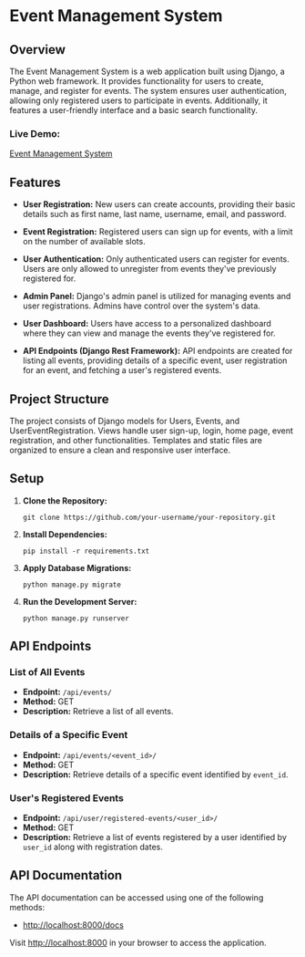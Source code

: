 # Event Management System

## Overview

The Event Management System is a web application built using Django, a Python web framework. It provides functionality for users to create, manage, and register for events. The system ensures user authentication, allowing only registered users to participate in events. Additionally, it features a user-friendly interface and a basic search functionality.

### Live Demo: 
[Event Management System](https://ssifu.pythonanywhere.com)

## Features

- **User Registration:** New users can create accounts, providing their basic details such as first name, last name, username, email, and password.

- **Event Registration:** Registered users can sign up for events, with a limit on the number of available slots.

- **User Authentication:** Only authenticated users can register for events. Users are only allowed to unregister from events they've previously registered for.

- **Admin Panel:** Django's admin panel is utilized for managing events and user registrations. Admins have control over the system's data.

- **User Dashboard:** Users have access to a personalized dashboard where they can view and manage the events they've registered for.

- **API Endpoints (Django Rest Framework):** API endpoints are created for listing all events, providing details of a specific event, user registration for an event, and fetching a user's registered events.

## Project Structure

The project consists of Django models for Users, Events, and UserEventRegistration. Views handle user sign-up, login, home page, event registration, and other functionalities. Templates and static files are organized to ensure a clean and responsive user interface.

## Setup

1. **Clone the Repository:**
   ```
   git clone https://github.com/your-username/your-repository.git
   ```

2. **Install Dependencies:**
   ```
   pip install -r requirements.txt
   ```

3. **Apply Database Migrations:**
   ```
   python manage.py migrate
   ```

4. **Run the Development Server:**
   ```
   python manage.py runserver
   ```

## API Endpoints

### List of All Events

- **Endpoint:** `/api/events/`
- **Method:** GET
- **Description:** Retrieve a list of all events.

### Details of a Specific Event

- **Endpoint:** `/api/events/<event_id>/`
- **Method:** GET
- **Description:** Retrieve details of a specific event identified by `event_id`.

### User's Registered Events

- **Endpoint:** `/api/user/registered-events/<user_id>/`
- **Method:** GET
- **Description:** Retrieve a list of events registered by a user identified by `user_id` along with registration dates.

## API Documentation

The API documentation can be accessed using one of the following methods:

- [http://localhost:8000/docs](http://localhost:8000/docs)

Visit [http://localhost:8000](http://localhost:8000) in your browser to access the application.
